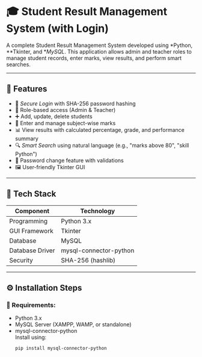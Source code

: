 # 🎓 Student Result Management System (with Login)

A complete Student Result Management System developed using *Python, **Tkinter, and **MySQL*. This application allows admin and teacher roles to manage student records, enter marks, view results, and perform smart searches.

---

## 📌 Features

- 🔐 *Secure Login* with SHA-256 password hashing  
- 👤 Role-based access (Admin & Teacher)
- ➕ Add, update, delete students
- 📝 Enter and manage subject-wise marks
- 📊 View results with calculated percentage, grade, and performance summary
- 🔍 *Smart Search* using natural language (e.g., "marks above 80", "skill Python")
- 🔑 Password change feature with validations
- 🖼 User-friendly Tkinter GUI

---

## 🧰 Tech Stack

| Component        | Technology         |
|------------------|--------------------|
| Programming      | Python 3.x         |
| GUI Framework    | Tkinter            |
| Database         | MySQL              |
| Database Driver  | mysql-connector-python |
| Security         | SHA-256 (hashlib)  |

---

## ⚙ Installation Steps

### 🔧 Requirements:
- Python 3.x
- MySQL Server (XAMPP, WAMP, or standalone)
- mysql-connector-python  
  Install using:
  ```bash
  pip install mysql-connector-python
